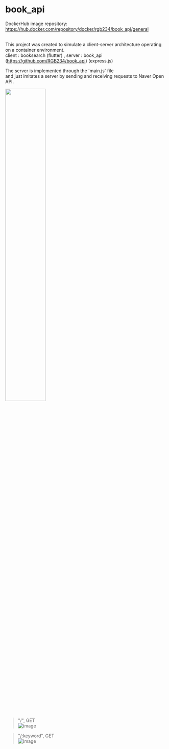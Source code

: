 # book_api
DockerHub image repository: https://hub.docker.com/repository/docker/rgb234/book_api/general <br></br>

This project was created to simulate a client-server architecture operating on a container environment.  
client : booksearch (flutter) , server : book_api (https://github.com/RGB234/book_api) (express.js)  

The server is implemented through the 'main.js' file  
and just imitates a server by sending and receiving requests to Naver Open API.  

<img src="https://github.com/RGB234/book_api/assets/67996767/fc4bed48-8942-43bc-aaab-a1ddffd74730" width="50%" height="50%">

> "/", GET  
![image](https://github.com/RGB234/book_api/assets/67996767/13382f92-6be0-4d0b-b23b-41601ca5519b)  

> "/:keyword", GET  
![image](https://github.com/RGB234/book_api/assets/67996767/d7664e2e-e0cb-4937-a241-b21f6061bb29)  
